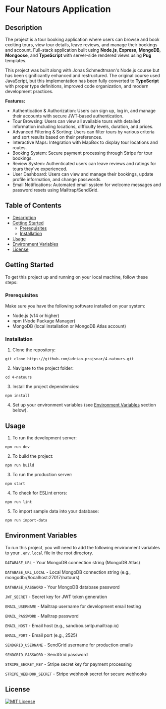 # Four Natours Application

## Description

The project is a tour booking application where users can browse and book exciting tours, view tour details, leave reviews, and manage their bookings and account. Full-stack application built using **Node.js**, **Express**, **MongoDB**, **Mongoose**, and **TypeScript** with server-side rendered views using **Pug** templates.

This project was built along with Jonas Schmedtmann's Node.js course but has been significantly enhanced and restructured. The original course used JavaScript, but this implementation has been fully converted to **TypeScript** with proper type definitions, improved code organization, and modern development practices.

**Features:**

- Authentication & Authorization: Users can sign up, log in, and manage their accounts with secure JWT-based authentication.
- Tour Browsing: Users can view all available tours with detailed information including locations, difficulty levels, duration, and prices.
- Advanced Filtering & Sorting: Users can filter tours by various criteria and sort results based on their preferences.
- Interactive Maps: Integration with MapBox to display tour locations and routes.
- Booking System: Secure payment processing through Stripe for tour bookings.
- Review System: Authenticated users can leave reviews and ratings for tours they've experienced.
- User Dashboard: Users can view and manage their bookings, update profile information, and change passwords.
- Email Notifications: Automated email system for welcome messages and password resets using Mailtrap/SendGrid.

## Table of Contents

- [Description](#description)
- [Getting Started](#getting-started)
  - [Prerequisites](#prerequisites)
  - [Installation](#installation)
- [Usage](#usage)
- [Environment Variables](#environment-variables)
- [License](#license)

## Getting Started

To get this project up and running on your local machine, follow these steps:

### Prerequisites

Make sure you have the following software installed on your system:

- Node.js (v14 or higher)
- npm (Node Package Manager)
- MongoDB (local installation or MongoDB Atlas account)

### Installation

1. Clone the repository:

```
git clone https://github.com/adrian-prajsnar/4-natours.git
```

2. Navigate to the project folder:

```
cd 4-natours
```

3. Install the project dependencies:

```
npm install
```

4. Set up your environment variables (see [Environment Variables](#environment-variables) section below).

## Usage

1. To run the development server:

```
npm run dev
```

2. To build the project:

```
npm run build
```

3. To run the production server:

```
npm start
```

4. To check for ESLint errors:

```
npm run lint
```

5. To import sample data into your database:

```
npm run import-data
```

## Environment Variables

To run this project, you will need to add the following environment variables to your `.env.local` file in the root directory.

`DATABASE_URL` - Your MongoDB connection string (MongoDB Atlas)

`DATABASE_URL_LOCAL` - Local MongoDB connection string (e.g., mongodb://localhost:27017/natours)

`DATABASE_PASSWORD` - Your MongoDB database password

`JWT_SECRET` - Secret key for JWT token generation

`EMAIL_USERNAME` - Mailtrap username for development email testing

`EMAIL_PASSWORD` - Mailtrap password

`EMAIL_HOST` - Email host (e.g., sandbox.smtp.mailtrap.io)

`EMAIL_PORT` - Email port (e.g., 2525)

`SENDGRID_USERNAME` - SendGrid username for production emails

`SENDGRID_PASSWORD` - SendGrid password

`STRIPE_SECRET_KEY` - Stripe secret key for payment processing

`STRIPE_WEBHOOK_SECRET` - Stripe webhook secret for secure webhooks

## License

[![MIT License](https://img.shields.io/badge/License-MIT-green.svg)](https://choosealicense.com/licenses/mit/)
